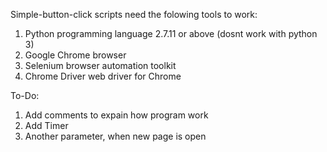 Simple-button-click scripts need the folowing tools to work:

1. Python programming language 2.7.11 or above (dosnt work with python 3)
2. Google Chrome browser
3. Selenium browser automation toolkit
4. Chrome Driver web driver for Chrome

To-Do:

1. Add comments to expain how program work
2. Add Timer
3. Another parameter, when new page is open
